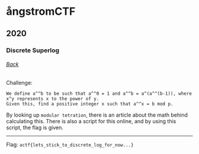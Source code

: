 # ångstromCTF
## 2020
### Discrete Superlog
###### [Back](../write.md)

Challenge:
```
We define a^^b to be such that a^^0 = 1 and a^^b = a^(a^^(b-1)), where x^y represents x to the power of y.
Given this, find a positive integer x such that a^^x = b mod p.
```

By looking up `modular tetration`, there is an article about the math behind calculating this. 
There is also a script for this online, and by using this script, the flag is given.

---
Flag: `actf{lets_stick_to_discrete_log_for_now...}`
